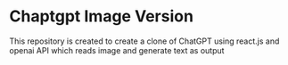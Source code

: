 # Chaptgpt Image Version
This repository is created to create a clone of ChatGPT using react.js and openai API which reads image and generate text as output
